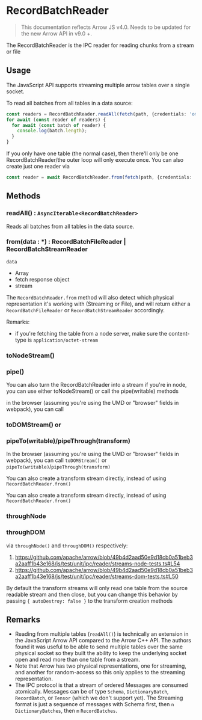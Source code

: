 # RecordBatchReader

> This documentation reflects Arrow JS v4.0. Needs to be updated for the new Arrow API in v9.0 +.

The RecordBatchReader is the IPC reader for reading chunks from a stream or file

## Usage

The JavaScript API supports streaming multiple arrow tables over a single socket.

To read all batches from all tables in a data source:

```typescript
const readers = RecordBatchReader.readAll(fetch(path, {credentials: 'omit'}));
for await (const reader of readers) {
  for await (const batch of reader) {
    console.log(batch.length);
  }
}
```

If you only have one table (the normal case), then there'll only be one RecordBatchReader/the outer loop will only execute once. You can also create just one reader via

```typescript
const reader = await RecordBatchReader.from(fetch(path, {credentials: 'omit'}));
```

## Methods

### readAll() : `AsyncIterable<RecordBatchReader>`

Reads all batches from all tables in the data source.

### from(data : \*) : RecordBatchFileReader \| RecordBatchStreamReader

`data`

- Array
- fetch response object
- stream

The `RecordBatchReader.from` method will also detect which physical representation it's working with (Streaming or File), and will return either a `RecordBatchFileReader` or `RecordBatchStreamReader` accordingly.

Remarks:

- if you're fetching the table from a node server, make sure the content-type is `application/octet-stream`

### toNodeStream()

### pipe()

You can also turn the RecordBatchReader into a stream
if you're in node, you can use either toNodeStream() or call the pipe(writable) methods

in the browser (assuming you're using the UMD or "browser" fields in webpack), you can call

### toDOMStream() or

### pipeTo(writable)/pipeThrough(transform)

In the browser (assuming you're using the UMD or "browser" fields in webpack), you can call `toDOMStream()` or `pipeTo(writable)`/`pipeThrough(transform)`

You can also create a transform stream directly, instead of using `RecordBatchReader.from()`

You can also create a transform stream directly, instead of using `RecordBatchReader.from()`

### throughNode

### throughDOM

via `throughNode()` and `throughDOM()` respectively:

1. https://github.com/apache/arrow/blob/49b4d2aad50e9d18cb0a51beb3a2aaff1b43e168/js/test/unit/ipc/reader/streams-node-tests.ts#L54
2. https://github.com/apache/arrow/blob/49b4d2aad50e9d18cb0a51beb3a2aaff1b43e168/js/test/unit/ipc/reader/streams-dom-tests.ts#L50

By default the transform streams will only read one table from the source readable stream and then close, but you can change this behavior by passing `{ autoDestroy: false }` to the transform creation methods

## Remarks

- Reading from multiple tables (`readAll()`) is technically an extension in the JavaScript Arrow API compared to the Arrow C++ API. The authors found it was useful to be able to send multiple tables over the same physical socket
  so they built the ability to keep the underlying socket open and read more than one table from a stream.
- Note that Arrow has two physical representations, one for streaming, and another for random-access so this only applies to the streaming representation.
- The IPC protocol is that a stream of ordered Messages are consumed atomically. Messages can be of type `Schema`, `DictionaryBatch`, `RecordBatch`, or `Tensor` (which we don't support yet). The Streaming format is just a sequence of messages with Schema first, then `n` `DictionaryBatches`, then `m` `RecordBatches`.
